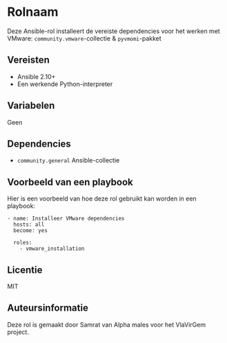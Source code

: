 Rolnaam
=========

Deze Ansible-rol installeert de vereiste dependencies voor het werken met VMware: `community.vmware`-collectie & `pyvmomi`-pakket

Vereisten
------------

- Ansible 2.10+
- Een werkende Python-interpreter

Variabelen
--------------

Geen

Dependencies
----------------

- `community.general` Ansible-collectie

Voorbeeld van een playbook
----------------

Hier is een voorbeeld van hoe deze rol gebruikt kan worden in een playbook:
```
- name: Installeer VMware dependencies
  hosts: all
  become: yes

  roles:
    - vmware_installation
```
Licentie
-------

MIT

Auteursinformatie
------------------

Deze rol is gemaakt door Samrat van Alpha males voor het VlaVirGem project.
